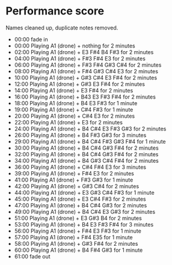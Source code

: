 # Performance score

Names cleaned up, duplicate notes removed.

 - 00:00 fade in
 - 00:00 Playing A1 (drone) + nothing for 2 minutes
 - 02:00 Playing A1 (drone) + E3 F#4 B4 F#3 for 2 minutes
 - 04:00 Playing A1 (drone) + F#3 F#4 E3 for 2 minutes
 - 06:00 Playing A1 (drone) + F#3 F#4 G#3 C#4 for 2 minutes
 - 08:00 Playing A1 (drone) + F#4 G#3 C#4 E3 for 2 minutes
 - 10:00 Playing A1 (drone) + G#3 C#4 E3 F#4 for 2 minutes
 - 12:00 Playing A1 (drone) + G#3 E3 F#4 for 2 minutes
 - 14:00 Playing A1 (drone) + E3 F#4 for 2 minutes
 - 16:00 Playing A1 (drone) + B43 E3 F#3 F#4 for 2 minutes
 - 18:00 Playing A1 (drone) + B4 E3 F#3 for 1 minute
 - 19:00 Playing A1 (drone) + C#4 F#3 for 1 minute
 - 20:00 Playing A1 (drone) + C#4 E3 for 2 minutes
 - 22:00 Playing A1 (drone) + E3 for 2 minutes
 - 24:00 Playing A1 (drone) + B4 C#4 E3 F#3 G#3 for 2 minutes
 - 26:00 Playing A1 (drone) + B4 F#3 G#3 for 3 minutes
 - 29:00 Playing A1 (drone) + B4 C#4 F#3 G#3 F#4 for 1 minute
 - 30:00 Playing A1 (drone) + B4 C#4 G#3 F#4 for 2 minutes
 - 32:00 Playing A1 (drone) + B4 C#4 G#3 F#4 for 2 minutes
 - 34:00 Playing A1 (drone) + B4 G#3 C#4 F#4 for 2 minutes
 - 36:00 Playing A1 (drone) + C#4 F#4 E3 for 3 minutes
 - 39:00 Playing A1 (drone) + F#4 E3 for 2 minutes
 - 41:00 Playing A1 (drone) + F#3 G#3 for 1 minute
 - 42:00 Playing A1 (drone) + G#3 C#4 for 2 minutes
 - 44:00 Playing A1 (drone) + E3 G#3 C#4 F#3 for 1 minute
 - 45:00 Playing A1 (drone) + E3 C#4 F#3 for 2 minutes
 - 47:00 Playing A1 (drone) + B4 C#4 G#3 for 2 minutes
 - 49:00 Playing A1 (drone) + B4 C#4 E3 G#3 for 2 minutes
 - 51:00 Playing A1 (drone) + E3 G#3 B4 for 2 minutes
 - 53:00 Playing A1 (drone) + B4 E3 F#3 F#4 for 3 minutes
 - 56:00 Playing A1 (drone) + F#4 E3 F#3 for 1 minute
 - 57:00 Playing A1 (drone) + F#4 E35 for 1 minute
 - 58:00 Playing A1 (drone) + G#3 F#4 for 2 minutes
 - 60:00 Playing A1 (drone) + B4 F#4 G#3 for 1 minute
 - 61:00 fade out
